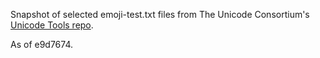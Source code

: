 Snapshot of selected emoji-test.txt files from The Unicode Consortium's [Unicode Tools repo](https://github.com/unicode-org/unicodetools).

As of e9d7674.